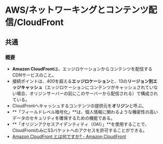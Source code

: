 # AWS/ネットワーキングとコンテンツ配信/CloudFront

## 共通

### 概要

- **Amazon CloudFront**は、エッジロケーションからコンテンツを配信するCDNサービスのこと。
- 接続ポイントは、400を超える**エッジロケーション**と、13の**リージョン別エッジキャッシュ**（エッジロケーションにコンテンツがキャッシュされていない場合、オリジンサーバーの前にこのサーバーから配信される）で構成されている。
- CloudFrontへキャッシュするコンテンツの提供元を**オリジン**と呼ぶ。
- **「フィールドレベル暗号化」**は、個人情報に関わるような機密性の高いデータのセキュリティを確保するための機能である。
- **「オリジンアクセスアイデンティティ（OAI）」**を使用することで、CloudFrontのみにS3バケットへのアクセスを許可することができる。
- [Amazon CloudFront とは何ですか? - Amazon CloudFront](https://docs.aws.amazon.com/ja_jp/AmazonCloudFront/latest/DeveloperGuide/Introduction.html)
